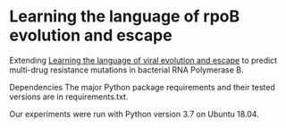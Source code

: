 # Learning the language of rpoB evolution and escape

Extending [Learning the language of viral evolution and escape](https://www.science.org/doi/10.1126/science.abd7331) to predict multi-drug resistance mutations in bacterial RNA Polymerase B.

Dependencies
The major Python package requirements and their tested versions are in requirements.txt.

Our experiments were run with Python version 3.7 on Ubuntu 18.04.


